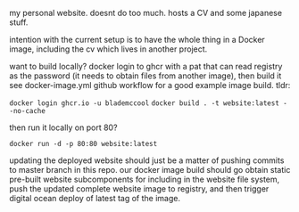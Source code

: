 my personal website. doesnt do too much. hosts a CV and some japanese stuff.

intention with the current setup is to have the whole thing in a Docker image, including the cv which lives in another project.

want to build locally? docker login to ghcr with a pat that can read registry as the password (it needs to obtain files from another image), then build it
see docker-image.yml github workflow for a good example image build. tldr:  

`docker login ghcr.io -u blademccool` 
`docker build . -t website:latest --no-cache`

then run it locally on port 80?

`docker run -d -p 80:80 website:latest`

updating the deployed website should just be a matter of pushing commits to master branch in this repo. our docker image build should go obtain static pre-built website subcomponents for including in the website file system, push the updated complete website image to registry, and then trigger digital ocean deploy of latest tag of the image. 